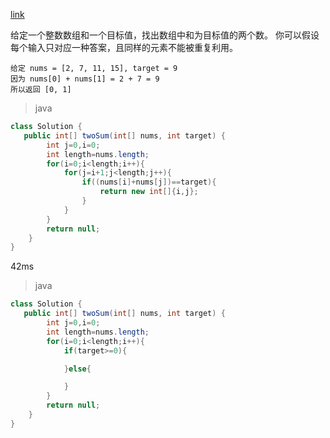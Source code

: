 [link](https://leetcode-cn.com/problems/two-sum/description/)

给定一个整数数组和一个目标值，找出数组中和为目标值的两个数。
你可以假设每个输入只对应一种答案，且同样的元素不能被重复利用。

    给定 nums = [2, 7, 11, 15], target = 9
    因为 nums[0] + nums[1] = 2 + 7 = 9
    所以返回 [0, 1]


>java

```java
class Solution {
   public int[] twoSum(int[] nums, int target) {
        int j=0,i=0;
        int length=nums.length;
        for(i=0;i<length;i++){
            for(j=i+1;j<length;j++){
                if((nums[i]+nums[j])==target){
                    return new int[]{i,j};
                }
            }
        } 
        return null;
    }
}
```
42ms
>java

```java
class Solution {
   public int[] twoSum(int[] nums, int target) {
        int j=0,i=0;
        int length=nums.length;
        for(i=0;i<length;i++){
            if(target>=0){

            }else{

            }
        } 
        return null;
    }
}
```